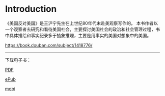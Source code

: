 # Introduction

《美国反对美国》是王沪宁先生在上世纪80年代末赴美观察写作的。
本书作者以一个观察者去研究和看待美国社会，主要探讨美国社会的政治和社会管理过程，书中具体描绘和事实纪录多于抽象推理，主要是用事实的美国对想象中的美国。

https://book.douban.com/subject/1418776/

---

下载电子书：

[PDF](https://github.com/liushooter/UsaVsUsa/releases/download/v0.9/UsaVsUsa.pdf)

[ePub](https://github.com/liushooter/UsaVsUsa/releases/download/v0.9/UsaVsUsa.epub)

[mobi](https://github.com/liushooter/UsaVsUsa/releases/download/v0.9/UsaVsUsa.mobi)
